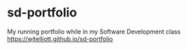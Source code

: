 # sd-portfolio
My running portfolio while in my Software Development class
https://wjtelliott.github.io/sd-portfolio
